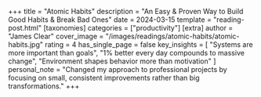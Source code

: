+++
title = "Atomic Habits"
description = "An Easy & Proven Way to Build Good Habits & Break Bad Ones"
date = 2024-03-15
template = "reading-post.html"
[taxonomies]
categories = ["productivity"]
[extra]
author = "James Clear"
cover_image = "/images/readings/atomic-habits/atomic-habits.jpg"
rating = 4
has_single_page = false
key_insights = [
    "Systems are more important than goals",
    "1% better every day compounds to massive change",
    "Environment shapes behavior more than motivation"
]
personal_note = "Changed my approach to professional projects by focusing on small, consistent improvements rather than big transformations."
+++
